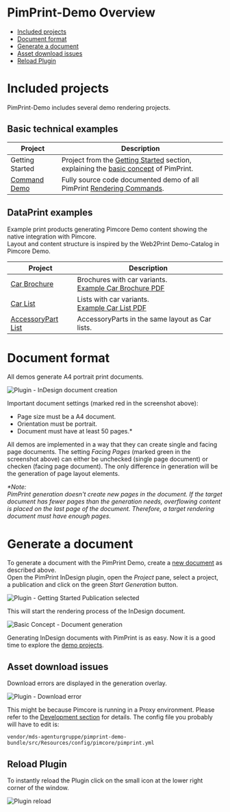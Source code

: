 # PimPrint-Demo Overview

* [Included projects](#page_Included_projects)
* [Document format](#page_Document_format)
* [Generate a document](#page_Generate_a_document) 
* [Asset download issues](#page_Asset_download_issues)
* [Reload Plugin](#page_Reload_Plugin)
 
# Included projects 
PimPrint-Demo includes several demo rendering projects.

## Basic technical examples
| Project | Description |
| --- | --- |
| Getting Started | Project from the [Getting Started](../01_Getting_Started/README.md) section, explaining the [basic concept](../01_Getting_Started/00_Basic_Concept.md) of PimPrint. |
| [Command Demo](./03_CommandDemo.md) | Fully source code documented demo of all PimPrint [Rendering Commands](../15_Rendering_Commands.md).|

## DataPrint examples
Example print products generating Pimcore Demo content showing the native integration with Pimcore.   
Layout and content structure is inspired by the Web2Print Demo-Catalog in Pimcore Demo. 

| Project | Description |
| --- | --- |
| [Car Brochure](./03_DataPrint_Demos.md) | Brochures with car variants.<br>[Example Car Brochure PDF](../examples/PimPrint-Example_CarBrochure.pdf) |
| [Car List](./03_DataPrint_Demos.md) | Lists with car variants.<br>[Example Car List PDF](../examples/PimPrint-Example_CarList.pdf) |
| [AccessoryPart List](./03_DataPrint_Demos.md) | AccessoryParts in the same layout as Car lists. |

# Document format
All demos generate A4 portrait print documents. 

![Plugin - InDesign document creation](../img/demo_indesign-create_document.png)

Important document settings (marked red in the screenshot above):
* Page size must be a A4 document.
* Orientation must be portrait.
* Document must have at least 50 pages.*   

All demos are implemented in a way that they can create single and facing page documents. The setting _Facing Pages_ (marked green in the screenshot above) can either be unchecked (single page document) or checken (facing page document). The only difference in generation will be the generation of page layout elements.

_*Note:   
PimPrint generation doesn't create new pages in the document. If the target document has fewer pages than the generation needs, overflowing content is placed on the last page of the document. Therefore, a target rendering document must have enough pages._

# Generate a document
To generate a document with the PimPrint Demo, create a [new document](#page_Document_format) as described above.  
Open the PimPrint InDesign plugin, open the _Project_ pane, select a project, a publication and click on the green _Start Generation_ button.

![Plugin - Getting Started Publication selected](../img/plugin-getting_started_publication_seleted.png)

This will start the rendering process of the InDesign document.

![Basic Concept - Document generation](../img/basic-concept-generation.png)

Generating InDesign documents with PimPrint is as easy. Now it is a good time to explore the [demo projects](#page_Included_projects).  

## Asset download issues
Download errors are displayed in the generation overlay.

![Plugin - Download error](../img/plugin-download_error.png)

This might be because Pimcore is running in a Proxy environment. Please refer to the [Development section](../25_Development/README.md#page_PimPrint_with_HTTP_Proxy) for details.
The config file you probably will have to edit is:
```
vendor/mds-agenturgruppe/pimprint-demo-bundle/src/Resources/config/pimcore/pimprint.yml
```  

## Reload Plugin
To instantly reload the Plugin click on the small icon at the lower right corner of the window.

![Plugin reload](../img/plugin-panic_button.png)
